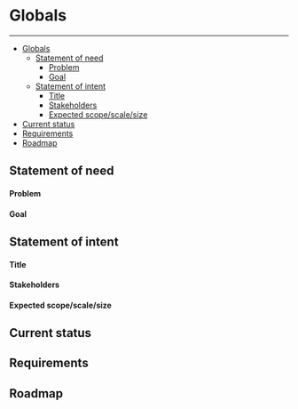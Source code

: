 <span id=""></span>
# Globals
---

- [Globals](#globals)
  - [Statement of need](#statement-of-need)
    - [Problem](#problem)
    - [Goal](#goal)
  - [Statement of intent](#statement-of-intent)
    - [Title](#title)
    - [Stakeholders](#stakeholders)
    - [Expected scope/scale/size](#expected-scopescalesize)
- [Current status](#current-status)
- [Requirements](#requirements)
- [Roadmap](#roadmap)

<span id="statement-of-need"></span>
## Statement of need

<span id="problem"></span>
#### Problem

<span id="goal"></span>
#### Goal

<span id="statement-of-intent"></span>
## Statement of intent

<span id="title"></span>
#### Title

<span id="stakeholders"></span>
#### Stakeholders


<span id="expected-scopescalesize"></span>
#### Expected scope/scale/size


<span id="current-status"></span>
## Current status

<span id="requirements"></span>
## Requirements

<span id="roadmap"></span>
## Roadmap
